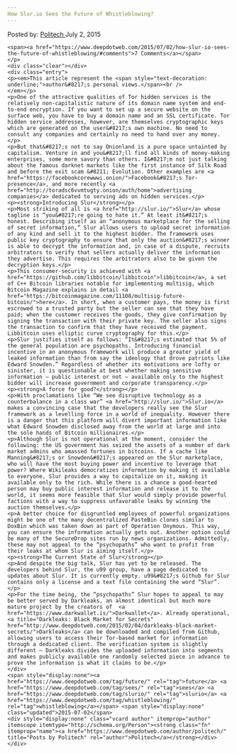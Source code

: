 ```yaml
---
How Slur.io Sees the Future of Whistleblowing?
---
```

<article class="post-listing post-9481 post type-post status-publish format-standard has-post-thumbnail hentry category-deepdot-news tag-future tag-sees tag-slurio tag-whistleblowing">
    <div class="post-inner">
    <p class="post-meta">
    <span>Posted by: <a href="https://www.deepdotweb.com/author/politech/" title="">Politech </a></span>
    <span>July 2, 2015</span>
    
    <span><a href="https://www.deepdotweb.com/2015/07/02/how-slur-io-sees-the-future-of-whistleblowing/#comments">7 Comments</a></span>
    </p>
    <div class="clear"></div>
    <div class="entry">
    <p><em>This article represent the <span style="text-decoration: underline;">author&#8217;s personal views.</span><br />
    </em></p>
    <p>One of the attractive qualities of Tor hidden services is the relatively non-capitalistic nature of its domain name system and end-to-end encryption. If you want to set up a secure website on the surface web, you have to buy a domain name and an SSL certificate. Tor hidden service addresses, however, are themselves cryptographic keys which are generated on the user&#8217;s own machine. No need to consult any companies and certainly no need to hand over any money.</p>
    <p>But that&#8217;s not to say Onionland is a pure space untainted by capitalism. Venture in and you&#8217;ll find all kinds of money-making enterprises, some more savory than others. I&#8217;m not just talking about the famous darknet markets like the first instance of Silk Road and before the exit scam &#8211; Evolution. Other examples are <a href="https://facebookcorewwwi.onion/">Facebook&#8217;s Tor-presence</a>, and more recently <a href="http://toradsc6vvmtugty.onion/auth/home">advertising companies</a> dedicated to serving ads on hidden services.</p>
    <p><strong>Introducing Slur</strong></p>
    <p>Most striking of all is <a href="http://slur.io/">Slur</a> whose tagline is “you&#8217;re going to hate it.” At least it&#8217;s honest. Describing itself as an “anonymous marketplace for the selling of secret information,” Slur allows users to upload secret information of any kind and sell it to the highest bidder. The framework uses public key cryptography to ensure that only the auction&#8217;s winner is able to decrypt the information and, in case of a dispute, recruits arbitrators to verify that sellers actually deliver the information they advertise. This requires the arbitrators also to be given the decryption keys.</p>
    <p>This consumer-security is achieved with <a href="https://github.com/libbitcoin/libbitcoin">libbitcoin</a>, a set of C++ Bitcoin libraries notable for implementing multisig, which Bitcoin Magazine explains in detail <a href="https://bitcoinmagazine.com/11108/multisig-future-bitcoin/">here</a>. In short, when a customer pays, the money is first escrowed to a trusted party but the seller can see that they have paid; when the customer receives the goods, they give confirmation by signing the transaction with their private key. The seller also signs the transaction to confirm that they have received the payment. Libbitcoin uses elliptic curve cryptography for this.</p>
    <p>Slur justifies itself as follows: “It&#8217;s estimated that 5% of the general population are psychopaths. Introducing financial incentive in an anonymous framework will produce a greater yield of leaked information than from say the ideology that drove patriots like Edward Snowden.” Regardless of whether its motivations are lofty or sinister, it is questionable at best whether making sensitive information – public interest or not – available only to the highest bidder will increase government and corporate transparency.</p>
    <p><strong>A force for good?</strong></p>
    <p>With proclamations like “We see disruptive technology as a counterbalance in a class war” <a href="http://slur.io/">Slur.io</a> makes a convincing case that the developers really see the Slur framework as a levelling force in a world of inequality. However there is a danger that this platform will divert important information like what Edward Snowden disclosed away from the world at large and into the sole hands of Bitcoin millionaires.</p>
    <p>Although Slur is not operational at the moment, consider the following: the US government has seized the assets of a number of dark market admins who amassed fortunes in bitcoins. If a cache like Manning&#8217;s or Snowden&#8217;s appeared on the Slur marketplace, who will have the most buying power and incentive to leverage that power? Where Wikileaks democratizes information by making it available to everyone, Slur provides a way to capitalize on it, making it available only to the rich. While there is a chance a good-hearted person may buy public interest information and release it to the world, it seems more feasible that Slur would simply provide powerful factions with a way to suppress unfavorable leaks by winning the auction themselves.</p>
    <p>A better choice for disgruntled employees of powerful organizations might be one of the many decentralized PasteBin clones similar to DoxBin which was taken down as part of Operation Onymous. This way, you can ensure the information actually gets out. Another option could be many of the SecureDrop sites run by news organizations. Admittedly, these may not appeal to the “psychopaths” who want to profit from their leaks at whom Slur is aiming itself.</p>
    <p><strong>The Current State of Slur</strong></p>
    <p>And despite the big talk, Slur has yet to be released. The developers behind Slur, the u99 group, have a page dedicated to updates about Slur. It is currently empty. u99&#8217;s Github for Slur contains only a license and a text file containing the word “Slur”.</p>
    <p>For the time being, the “psychopaths” Slur hopes to appeal to may be better served by Darkleaks, an almost identical but much more mature project by the creators of  <a href="https://www.darkwallet.is/">Darkwallet</a>. Already operational, <a title="Darkleaks: Black Market for Secrets" href="http://www.deepdotweb.com/2015/02/04/darkleaks-black-market-secrets/">Darkleaks</a> can be downloaded and compiled from Github, allowing users to access their Tor-based market for information through a dedicated client. The verification system is slightly different – Darkleaks divides the uploaded information into segments and makes publicly available one randomly selected piece in advance to prove the information is what it claims to be.</p>
    </div>
    <span style="display:none"><a href="https://www.deepdotweb.com/tag/future/" rel="tag">future</a> <a href="https://www.deepdotweb.com/tag/sees/" rel="tag">sees</a> <a href="https://www.deepdotweb.com/tag/slurio/" rel="tag">slurio</a> <a href="https://www.deepdotweb.com/tag/whistleblowing/" rel="tag">whistleblowing</a></span> <span style="display:none" class="updated">2015-07-02</span>
    <div style="display:none" class="vcard author" itemprop="author" itemscope itemtype="http://schema.org/Person"><strong class="fn" itemprop="name"><a href="https://www.deepdotweb.com/author/politech/" title="Posts by Politech" rel="author">Politech</a></strong></div>
    </div>
</article>

